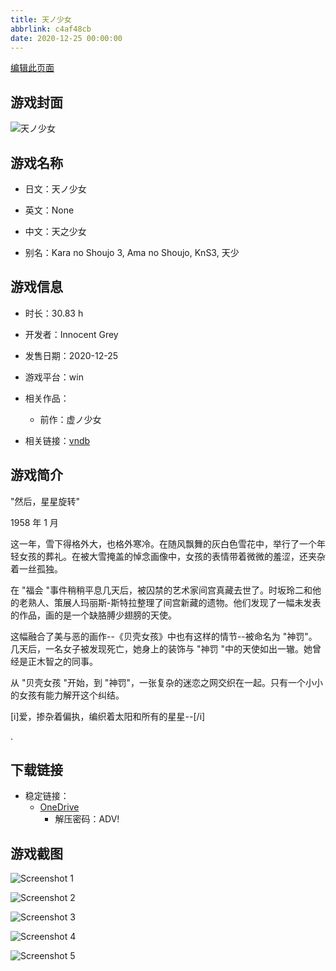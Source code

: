 ```yaml
---
title: 天ノ少女
abbrlink: c4af48cb
date: 2020-12-25 00:00:00
---
```

[编辑此页面](https://github.com/ACG-3/ADV3-source/blob/main/source/_posts/games/%E5%A4%A9%E3%83%8E%E5%B0%91%E5%A5%B3.md)

## 游戏封面

![天ノ少女](https://pan.timero.xyz/d/onedrive/img_lib_001/%E5%A4%A9%E3%83%8E%E5%B0%91%E5%A5%B3_cover.avif)


## 游戏名称

- 日文：天ノ少女
- 英文：None
- 中文：天之少女

- 别名：Kara no Shoujo 3, Ama no Shoujo, KnS3, 天少


## 游戏信息

- 时长：30.83 h
- 开发者：Innocent Grey
- 发售日期：2020-12-25
- 游戏平台：win
- 相关作品：
   - 前作：虚ノ少女

- 相关链接：[vndb](https://vndb.org/v17012)


## 游戏简介

"然后，星星旋转"

1958 年 1 月

这一年，雪下得格外大，也格外寒冷。在随风飘舞的灰白色雪花中，举行了一个年轻女孩的葬礼。在被大雪掩盖的悼念画像中，女孩的表情带着微微的羞涩，还夹杂着一丝孤独。

在 "福会 "事件稍稍平息几天后，被囚禁的艺术家间宫真藏去世了。时坂玲二和他的老熟人、策展人玛丽斯-斯特拉整理了间宫新藏的遗物。他们发现了一幅未发表的作品，画的是一个缺胳膊少翅膀的天使。

这幅融合了美与恶的画作--《贝壳女孩》中也有这样的情节--被命名为 "神罚"。几天后，一名女子被发现死亡，她身上的装饰与 "神罚 "中的天使如出一辙。她曾经是正木智之的同事。

从 "贝壳女孩 "开始，到 "神罚"，一张复杂的迷恋之网交织在一起。只有一个小小的女孩有能力解开这个纠结。

[i]爱，掺杂着偏执，编织着太阳和所有的星星--[/i]

.


## 下载链接

- 稳定链接：
    - [OneDrive](https://pan.timero.xyz/onedrive/adv_lib_001/%E5%A4%A9%E3%83%8E%E5%B0%91%E5%A5%B3)
        - 解压密码：ADV!



## 游戏截图


![Screenshot 1](https://pan.timero.xyz/d/onedrive/img_lib_001/%E5%A4%A9%E3%83%8E%E5%B0%91%E5%A5%B3_Screenshot_1.avif)

![Screenshot 2](https://pan.timero.xyz/d/onedrive/img_lib_001/%E5%A4%A9%E3%83%8E%E5%B0%91%E5%A5%B3_Screenshot_2.avif)

![Screenshot 3](https://pan.timero.xyz/d/onedrive/img_lib_001/%E5%A4%A9%E3%83%8E%E5%B0%91%E5%A5%B3_Screenshot_3.avif)

![Screenshot 4](https://pan.timero.xyz/d/onedrive/img_lib_001/%E5%A4%A9%E3%83%8E%E5%B0%91%E5%A5%B3_Screenshot_4.avif)

![Screenshot 5](https://pan.timero.xyz/d/onedrive/img_lib_001/%E5%A4%A9%E3%83%8E%E5%B0%91%E5%A5%B3_Screenshot_5.avif)

